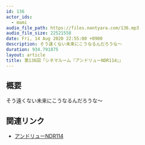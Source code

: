 ```yaml
---
id: 136
actor_ids:
  - mami
audio_file_path: https://files.nantyara.com/136.mp3
audio_file_size: 22521558
date: Fri, 14 Aug 2020 22:55:00 +0900
description: そう遠くない未来にこうなるんだろうな〜
duration: 934.791875
layout: article
title: 第136回「シネマルーム『アンドリューNDR114』」
---
```

## 概要

そう遠くない未来にこうなるんだろうな〜

## 関連リンク

* [アンドリューNDR114](https://www.amazon.co.jp/dp/B00G8A92W8)
